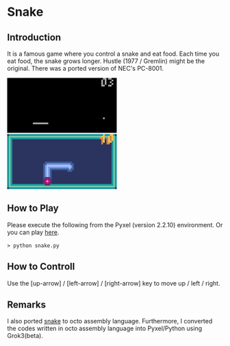 # Snake 

## Introduction

It is a famous game where you control a snake and eat food. 
Each time you eat food, the snake grows longer. 
Hustle (1977 / Gremlin) might be the original. 
There was a ported version of NEC's PC-8001.

![](https://github.com/jay-kumogata/RetroGames/blob/main/pyxel/snake/screenshots/snake02.gif)
![](https://github.com/jay-kumogata/RetroGames/blob/main/pyxel/snake/screenshots/snake03.gif)

## How to Play

Please execute the following from the Pyxel (version 2.2.10) environment.
Or you can play [here](https://kitao.github.io/pyxel/wasm/launcher/?run=jay-kumogata.RetroGames.pyxel.snake.snake).

	> python snake.py

## How to Controll

Use the [up-arrow] / [left-arrow] / [right-arrow] key to move up / left / right.  

## Remarks

I also ported [snake](https://github.com/massung/CHIP-8/blob/master/games/sources/snake.c8) to octo assembly language. 
Furthermore, I converted the codes written in octo assembly language into Pyxel/Python using Grok3(beta).
